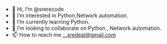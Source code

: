 - 👋 Hi, I’m @srerecode
- 👀 I’m interested in Python,Network automation.
- 🌱 I’m currently learning Python.
- 💞️ I’m looking to collaborate on Python , Network automation.
- 📫 How to reach me ...sredeal@gmail.com

<!---
srerecode/srerecode is a ✨ special ✨ repository because its `README.md` (this file) appears on your GitHub profile.
You can click the Preview link to take a look at your changes.
--->

